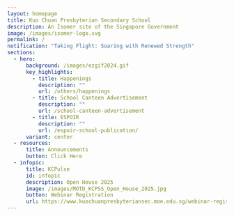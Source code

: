 ```yaml
---
layout: homepage
title: Kuo Chuan Presbyterian Secondary School
description: An Isomer site of the Singapore Government
image: /images/isomer-logo.svg
permalink: /
notification: "Taking Flight: Soaring with Renewed Strength"
sections:
  - hero:
      background: /images/ezgif2024.gif
      key_highlights:
        - title: Happenings
          description: ""
          url: /others/happenings
        - title: School Canteen Advertisement
          description: ""
          url: /school-canteen-advertisement
        - title: ESPOIR
          description: ""
          url: /espoir-school-publication/
      variant: center
  - resources:
      title: Announcements
      button: Click Here
  - infopic:
      title: KCPulse
      id: infopic
      description: Open House 2025
      image: /images/MOTD_KCPSS_Open_House_2025.jpg
      button: Webinar Registration
      url: https://www.kuochuanpresbyteriansec.moe.edu.sg/webinar-registration/
---
```

